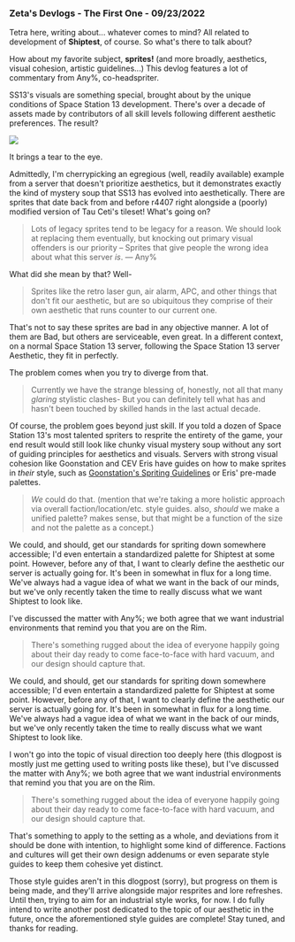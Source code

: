 ### Zeta's Devlogs - The First One - 09/23/2022

Tetra here, writing about... whatever comes to mind? All related to development of **Shiptest**, of course. So what's there to talk about?

How about my favorite subject, **sprites!** (and more broadly, aesthetics, visual cohesion, artistic guidelines...) This devlog features a lot of commentary from Any%, co-headspriter.

SS13's visuals are something special, brought about by the unique conditions of Space Station 13 development. There's over a decade of assets made by contributors of all skill levels following different aesthetic preferences. The result?

![](https://i.imgur.com/OsBjGgg.png)

It brings a tear to the eye.

Admittedly, I'm cherrypicking an egregious (well, readily available) example from a server that doesn't prioritize aesthetics, but it demonstrates exactly the kind of mystery soup that SS13 has evolved into aesthetically. There are sprites that date back from and before r4407 right alongside a (poorly) modified version of Tau Ceti's tileset! What's going on?

> Lots of legacy sprites tend to be legacy for a reason. We should look at replacing them eventually, but knocking out primary visual offenders is our priority – Sprites that give people the wrong idea about what this server *is*. 
— Any%

What did she mean by that? Well-

> Sprites like the retro laser gun, air alarm, APC, and other things that don't fit our aesthetic, but are so ubiquitous they comprise of their own aesthetic that runs counter to our current one.

That's not to say these sprites are bad in any objective manner. A lot of them are Bad, but others are serviceable, even great. In a different context, on a normal Space Station 13 server, following the Space Station 13 server Aesthetic, they fit in perfectly.

The problem comes when you try to diverge from that.

> Currently we have the strange blessing of, honestly, not all that many *glaring* stylistic clashes- But you can definitely tell what has and hasn't been touched by skilled hands in the last actual decade.

Of course, the problem goes beyond just skill. If you told a dozen of Space Station 13's most talented spriters to resprite the entirety of the game, your end result would still look like chunky visual mystery soup without any sort of guiding principles for aesthetics and visuals. Servers with strong visual cohesion like Goonstation and CEV Eris have guides on how to make sprites in *their* style, such as [Goonstation's Spriting Guidelines](https://hackmd.io/@goonstation/docs/%2F%40goonstation%2Fsprites) or Eris' pre-made palettes.

> *We* could do that. (mention that we're taking a more holistic approach via overall faction/location/etc. style guides. also, *should* we make a unified palette? makes sense, but that might be a function of the size and not the palette as a concept.)

We could, and should, get our standards for spriting down somewhere accessible; I'd even entertain a standardized palette for Shiptest at some point. However, before any of that, I want to clearly define the aesthetic our server is actually going for. It's been in somewhat in flux for a long time. We've always had a vague idea of what we want in the back of our minds, but we've only recently taken the time to really discuss what we want Shiptest to look like.

I've discussed the matter with Any%; we both agree that we want industrial environments that remind you that you are on the Rim.

> There's something rugged about the idea of everyone happily going about their day ready to come face-to-face with hard vacuum, and our design should capture that.

We could, and should, get our standards for spriting down somewhere accessible; I'd even entertain a standardized palette for Shiptest at some point. However, before any of that, I want to clearly define the aesthetic our server is actually going for. It's been in somewhat in flux for a long time. We've always had a vague idea of what we want in the back of our minds, but we've only recently taken the time to really discuss what we want Shiptest to look like.

I won't go into the topic of visual direction too deeply here (this dlogpost is mostly just me getting used to writing posts like these), but I've discussed the matter with Any%; we both agree that we want industrial environments that remind you that you are on the Rim. 

> There's something rugged about the idea of everyone happily going about their day ready to come face-to-face with hard vacuum, and our design should capture that.

That's something to apply to the setting as a whole, and deviations from it should be done with intention, to highlight some kind of difference. Factions and cultures will get their own design addenums or even separate style guides to keep them cohesive yet distinct. 

Those style guides aren't in this dlogpost (sorry), but progress on them is being made, and they'll arrive alongside major resprites and lore refreshes. Until then, trying to aim for an industrial style works, for now. I do fully intend to write another post dedicated to the topic of our aesthetic in the future, once the aforementioned style guides are complete! Stay tuned, and thanks for reading.
